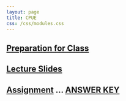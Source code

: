 ```yaml
---
layout: page
title: CPUE
css: /css/modules.css
---
```


## [Preparation for Class](PREP/CPUE)

## [Lecture Slides](PPT/CPUE.pptx)

## [Assignment](CE/CPUE_CE1) ... [ANSWER KEY](CE/KEY_CPUE_CE1)
